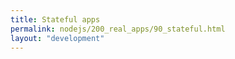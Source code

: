 ```yaml
---
title: Stateful apps
permalink: nodejs/200_real_apps/90_stateful.html
layout: "development"
---
```



